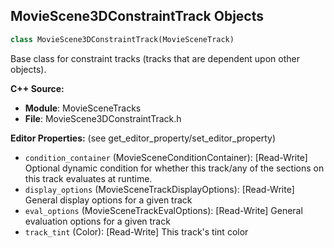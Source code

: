 ## MovieScene3DConstraintTrack Objects

```python
class MovieScene3DConstraintTrack(MovieSceneTrack)
```

Base class for constraint tracks (tracks that are dependent upon other objects).

**C++ Source:**

- **Module**: MovieSceneTracks
- **File**: MovieScene3DConstraintTrack.h

**Editor Properties:** (see get_editor_property/set_editor_property)

- ``condition_container`` (MovieSceneConditionContainer):  [Read-Write] Optional dynamic condition for whether this track/any of the sections on this track evaluates at runtime.
- ``display_options`` (MovieSceneTrackDisplayOptions):  [Read-Write] General display options for a given track
- ``eval_options`` (MovieSceneTrackEvalOptions):  [Read-Write] General evaluation options for a given track
- ``track_tint`` (Color):  [Read-Write] This track's tint color

<a id="unreal.MovieScene3DAttachTrack"></a>